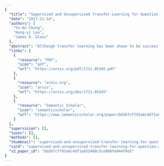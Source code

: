 ```yaml
---
{
  "title": "Supervised and Unsupervised Transfer Learning for Question Answering",
  "date": "2017-11-14",
  "authors": [
    "Yu-An Chung",
    "Hung-yi Lee",
    "James R. Glass"
  ],
  "abstract": "Although transfer learning has been shown to be successful for tasks like object and speech recognition, its applicability to question answering (QA) has yet to be well-studied. In this paper, we conduct extensive experiments to investigate the transferability of knowledge learned from a source QA dataset to a target dataset using two QA models. The performance of both models on a TOEFL listening comprehension test (Tseng et al., 2016) and MCTest (Richardson et al., 2013) is significantly improved via a simple transfer learning technique from MovieQA (Tapaswi et al., 2016). In particular, one of the models achieves the state-of-the-art on all target datasets; for the TOEFL listening comprehension test, it outperforms the previous best model by 7%. Finally, we show that transfer learning is helpful even in unsupervised scenarios when correct answers for target QA dataset examples are not available.",
  "links": [
    {
      "resource": "PDF",
      "icon": "pdf",
      "url": "https://arxiv.org/pdf/1711.05345.pdf"
    },
    {
      "resource": "arXiv.org",
      "icon": "arxiv",
      "url": "https://arxiv.org/abs/1711.05345"
    },
    {
      "resource": "Semantic Scholar",
      "icon": "semanticscholar",
      "url": "https://www.semanticscholar.org/paper/bb567cf793a6c4df1a652489c5ce866fe044f0e5"
    }
  ],
  "supervision": [],
  "tasks": [],
  "methods": [],
  "thumbnail": "supervised-and-unsupervised-transfer-learning-for-question-answering-thumb.jpg",
  "card": "supervised-and-unsupervised-transfer-learning-for-question-answering-card.jpg",
  "s2_paper_id": "bb567cf793a6c4df1a652489c5ce866fe044f0e5"
}
---
```


